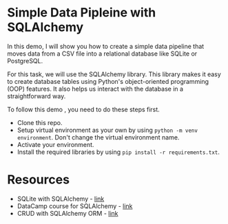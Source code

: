 # Simple Data Pipleine with SQLAlchemy

In this demo, I will show you how to create a simple data pipeline that moves data from a CSV file into a relational database like SQLite or PostgreSQL.

For this task, we will use the SQLAlchemy library. This library makes it easy to create database tables using Python's object-oriented programming (OOP) features. It also helps us interact with the database in a straightforward way.

To follow this demo , you need to do these steps first.
- Clone this repo.
- Setup virtual environment as your own by using `python -m venv environment`. Don't change the virtual environment name.
- Activate your environment.
- Install the required libraries by using `pip install -r requirements.txt`.

# Resources
- SQLite with SQLAlchemy - [link](https://blog.sqlitecloud.io/sqlite-python-sqlalchemy)
- DataCamp course for SQLAlchemy - [link](https://app.datacamp.com/learn/courses/introduction-to-relational-databases-in-python)
- CRUD with SQLAlchemy ORM - [link](https://overiq.com/sqlalchemy-101/crud-using-sqlalchemy-orm/)